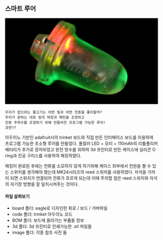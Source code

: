 ## 스마트 루어
![alt text](/SmartLure/image/SmartLure2.jpg "Smart Lure")

```
우리가 잡으려는 물고기는 어떤 빛과 어떤 진동을 좋아할까?
우리가 원하는 대로 빛의 파장과 패턴을 조정하고
진동 주파수를 조정하기 위해 만들어진 프로그램 가능한 루어!
과연??
```
아두이노 기반인 adafruit사의 trinket 보드와 직접 만든 인터페이스 보드를 이용하여 프로그램 가능한 초소형 루어를 만들었다. 풀컬러 LED + 모터 + 110mAh의 리튬폴리머 배터리가 추가로 장차되었고 완전 방수를 위하여 3d 프린터로 만든 케이스에 실리콘 O ring과 진공 구리스를 사용하여 패킹하였다.

패킹이 완료된 후에는 전류를 소모하지 않게 하기위해 케이스 외부에서 전원을 켤 수 있는 스위치를 생각해야 했는데 MK24시리즈의 reed 스위치를 사용하였다. 자석을 가까이 되면 스위치가 연결되어 전류가 흐르게 되는데 이때 주의할 점은 reed 스위치와 자석의 자기장 방향을 잘 일치시켜주는 것이다.

#### 파일 살펴보기
- board 폴더: eagle로 디자인한 회로 / 보드 / 거버파일
- code 폴더: trinket 아두이노 코드
- BOM 폴더: 보드에 올라가는 부품들 정보
- 3d 폴더: 3d 프린터로 인쇄가능한 .stl 파일들
- image 폴더: 각종 참조 사진 들
